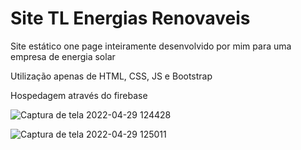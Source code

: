 
# Site TL Energias Renovaveis
Site estático one page inteiramente desenvolvido por mim para uma empresa de energia solar

Utilização apenas de HTML, CSS, JS e Bootstrap

Hospedagem através do firebase


![Captura de tela 2022-04-29 124428](https://user-images.githubusercontent.com/64756425/165979437-9c3120fb-5450-47b1-9c81-eb4b2bcc14aa.png)

![Captura de tela 2022-04-29 125011](https://user-images.githubusercontent.com/64756425/165979648-b0e47891-3f9e-49f7-a7ff-096014798611.png)
